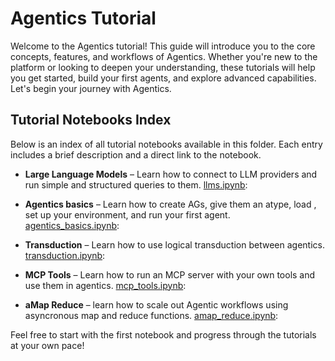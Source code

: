 # Agentics Tutorial

Welcome to the Agentics tutorial! This guide will introduce you to the core concepts, features, and workflows of Agentics. Whether you're new to the platform or looking to deepen your understanding, these tutorials will help you get started, build your first agents, and explore advanced capabilities. Let's begin your journey with Agentics.

## Tutorial Notebooks Index

Below is an index of all tutorial notebooks available in this folder. Each entry includes a brief description and a direct link to the notebook.

- **Large Language Models** – Learn how to connect to LLM providers and run simple and structured queries to them. 
[llms.ipynb](llms.ipynb): 

- **Agentics basics** – Learn how to create AGs, give them an atype, load , set up your environment, and run your first agent. 
[agentics_basics.ipynb](agentics_basics.ipynb):  

- **Transduction** – Learn how to use logical transduction between agentics.
[transduction.ipynb](transduction.ipynb): 

- **MCP Tools** – Learn how to run an MCP server with your own tools and use them in agentics.
[mcp_tools.ipynb](mcp_tools.ipynb):  

- **aMap Reduce** – learn how to scale out Agentic workflows using asyncronous map and reduce functions.
[amap_reduce.ipynb](amap_reduce.ipynb):  



Feel free to start with the first notebook and progress through the tutorials at your own pace!
